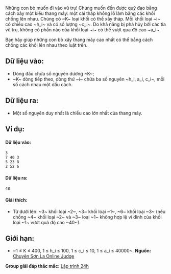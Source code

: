 Những con bò muốn đi vào vũ trụ! Chúng muốn đến được quỹ đạo bằng cách xây một kiểu thang máy: một cái tháp khổng lồ làm bằng các khối chồng lên nhau. Chúng có ~K~ loại khối có thể xây tháp. Mỗi khối loại ~i~ có chiều cao ~h_i~ và có số lượng ~c_i~. Do khả năng bị phá hủy bởi các tia vũ trụ, không có phần nào của khối loại ~i~ có thể vượt qua độ cao ~a_i~.

Bạn hãy giúp những con bò xây thang máy cao nhất có thể bằng cách chồng các khối lên nhau theo luật trên.

## Dữ liệu vào:
- Dòng đầu chứa số nguyên dương ~K~;
- ~K~ dòng tiếp theo, dòng thứ ~i~ chứa ba số nguyên ~h_i, a_i, c_i~, mỗi số cách nhau một dấu cách.

## Dữ liệu ra:
- Một số nguyên duy nhất là chiều cao lớn nhất của thang máy.

## Ví dụ:
#### Dữ liệu vào:
```
3
7 40 3
5 23 8
2 52 6
```

#### Dữ liệu ra:
```
48
```

#### Giải thích:
- Từ dưới lên: ~3~ khối loại ~2~, ~3~ khối loại ~1~, ~6~ khối loại ~3~ (nếu chồng ~4~ khối loại ~2~ và ~3~ loại ~1~ không hợp lệ vì đỉnh của khối loại ~1~ vượt quá độ cao ~40~).

## Giới hạn:
- ~1 ≤ K ≤ 400, 1 ≤ h_i ≤ 100, 1 ≤ c_i ≤ 10, 1 ≤ a_i ≤ 40000~.
**Nguồn:** [Chuyên Sơn La Online Judge](http://csloj.ddns.net/)

**Group giải đáp thắc mắc:** [Lập trình 24h](https://www.facebook.com/groups/1386904321519984)